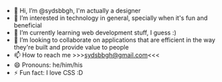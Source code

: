 - 👋 Hi, I’m @sydsbbgh, I'm actually a designer
- 👀 I’m interested in technology in general, specially when it's fun and beneficial
- 🌱 I’m currently learning web development stuff, I guess :) 
- 💞️ I’m looking to collaborate on applications that are efficient in the way they're built and provide value to people
- 📫 How to reach me >>>sydsbbgh@gmail.com<<<
- 😄 Pronouns: he/him/his
- ⚡ Fun fact: I love CSS :D

<!---
sydsbbgh/sydsbbgh is a ✨ special ✨ repository because its `README.md` (this file) appears on your GitHub profile.
You can click the Preview link to take a look at your changes.
--->
